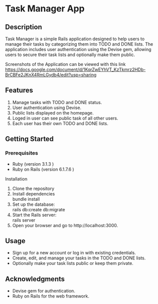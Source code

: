 
# Task Manager App

## Description

Task Manager is a simple Rails application designed to help users to manage their tasks by categorizing them into TODO and DONE lists. The application includes user authentication using the Devise gem, allowing users to secure their task lists and optionally make them public.

Screenshots of the Application can be viewed with this link
https://docs.google.com/document/d/1KqrZwEYhVT_KzTkmrz2HDb-BrCBFe2JKnX4RmLGydb4/edit?usp=sharing

## Features

1. Manage tasks with TODO and DONE status.
2. User authentication using Devise.
3.  Public lists displayed on the homepage.
4. Loged in user can see public task of all other users.
5. Each user has their own TODO and DONE lists.

## Getting Started

### Prerequisites

* Ruby (version 3.1.3 )
* Ruby on Rails (version 6.1.7.6 )

Installation

1. Clone the repository
2. Install dependencies  
bundle install
4. Set up the database:  
rails db:create db:migrate
6. Start the Rails server:  
rails server
8. Open your browser and go to http://localhost:3000.

## Usage

* Sign up for a new account or log in with existing credentials.
* Create, edit, and manage your tasks in the TODO and DONE lists.
* Optionally make your task lists public or keep them private.

## Acknowledgments

* Devise gem for authentication.
* Ruby on Rails for the web framework.





